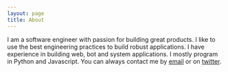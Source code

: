 ```yaml
---
layout: page
title: About
---
```



I am a software engineer with passion for building great products. I like to use the best engineering practices to build
robust applications. I have experience in building web, bot and system applications. I mostly program in Python and Javascript.
You can always contact me by [email](mailto:amanfojnr@zoho.com) or on [twitter](https://twitter.com/expl00ra).

